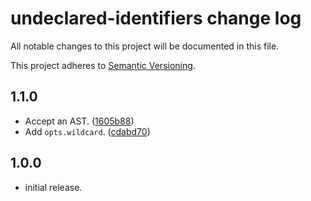 # undeclared-identifiers change log

All notable changes to this project will be documented in this file.

This project adheres to [Semantic Versioning](http://semver.org/).

## 1.1.0
* Accept an AST. ([1605b88](https://github.com/goto-bus-stop/undeclared-identifiers/commit/1605b881cd567894fab1ee2727961dd715a38820))
* Add `opts.wildcard`. ([cdabd70](https://github.com/goto-bus-stop/undeclared-identifiers/commit/cdabd70e000b2fa976c7f4118757736e023b93f2))

## 1.0.0

* initial release.
